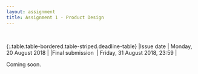 ```yaml
---
layout: assignment
title: Assignment 1 - Product Design
---
```


<br>

{:.table.table-bordered.table-striped.deadline-table}
|Issue date&nbsp;| Monday, 20 August 2018 |
|Final submission &nbsp;| Friday, 31 August 2018, 23:59 |

Coming soon.
